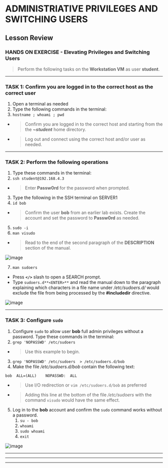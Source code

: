 # ADMINISTRIATIVE PRIVILEGES AND SWITCHING USERS
## Lesson Review

### HANDS ON EXERCISE - Elevating Privileges and Switching Users

> Perform the following tasks on the **Workstation VM** as user **student**.

******
### TASK 1: Confirm you are logged in to the correct host as the correct user
1. Open a terminal as needed
2. Type the following commands in the terminal:
3. `hostname ; whoami ; pwd `
- > Confirm you are logged in to the correct host and starting from the the ***~student*** home directory.
- > Log out and connect using the correct host and/or user as needed.
******
### TASK 2: Perform the following operations
1. Type these commands in the terminal: 
2. `ssh student@192.168.4.3 `
- > Enter **Passw0rd** for the password when prompted.
3. Type the following in the SSH terminal on SERVER1
4. `id bob`
- > Confirm the user **bob** from an earlier lab exists. Create the account and set the password to **Passw0rd** as needed.
5. `sudo -i `
6. `man visudo `
- > Read to the end of the second paragraph of the **DESCRIPTION** section of the manual.

![image](https://user-images.githubusercontent.com/36435980/145694622-8bb430be-c82f-4cd0-a0ed-5776db9fa816.png)

7. `man sudoers `
- Press **`</>`** slash to open a SEARCH prompt.
- Type `sudoers.d**<ENTER>**` and read the manual down to the paragraph explaining which characters in a file name under */etc/sudoers.d/* would exclude the file from being processed by the **#includedir** directive.

![image](https://user-images.githubusercontent.com/36435980/145694583-1488d006-e3e8-43ec-bccb-1b1357487e6e.png)

*****
### TASK 3: Configure `sudo` 
1. Configure `sudo` to allow user **bob** full admin privileges without a password. Type these commands in the terminal: 
2. `grep 'NOPASSWD' /etc/sudoers  `
- > Use this example to begin.
3. `grep 'NOPASSWD' /etc/sudoers  > /etc/sudoers.d/bob `
4. Make the file */etc/sudoers.d/bob* contain the following text:

```
bob  ALL=(ALL)    NOPASSWD:  ALL
```
- > Use I/O redirection or `vim /etc/sudoers.d/bob` as preferred
- > Adding this line at the bottom of the file */etc/sudoers* with the command `visudo` would have the same effect.
5. Log in to the **bob** account and confirm the `sudo` command works without a password.
    1. `su - bob `
    2. `whoami `
    3. `sudo whoami `
    4. `exit `
  
![image](https://user-images.githubusercontent.com/36435980/145694901-d9d4c0a3-4779-4a28-a116-0cdf52adafee.png)


*****

*****

*****
